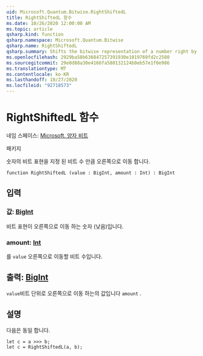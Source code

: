 ```yaml
---
uid: Microsoft.Quantum.Bitwise.RightShiftedL
title: RightShiftedL 함수
ms.date: 10/26/2020 12:00:00 AM
ms.topic: article
qsharp.kind: function
qsharp.namespace: Microsoft.Quantum.Bitwise
qsharp.name: RightShiftedL
qsharp.summary: Shifts the bitwise representation of a number right by a given number of bits.
ms.openlocfilehash: 2929ba58b636847257391930e1019769fd2c2580
ms.sourcegitcommit: 29e0d88a30e4166fa580132124b0eb57e1f0e986
ms.translationtype: MT
ms.contentlocale: ko-KR
ms.lasthandoff: 10/27/2020
ms.locfileid: "92718573"
---
```

# <a name="rightshiftedl-function"></a>RightShiftedL 함수

네임 스페이스: [Microsoft. 양자 비트](xref:Microsoft.Quantum.Bitwise)

패키지 [](https://nuget.org/packages/)


숫자의 비트 표현을 지정 된 비트 수 만큼 오른쪽으로 이동 합니다.

```qsharp
function RightShiftedL (value : BigInt, amount : Int) : BigInt
```


## <a name="input"></a>입력

### <a name="value--bigint"></a>값: [BigInt](xref:microsoft.quantum.lang-ref.bigint)

비트 표현이 오른쪽으로 이동 하는 숫자 (낮음)입니다.


### <a name="amount--int"></a>amount: [Int](xref:microsoft.quantum.lang-ref.int)

를 `value` 오른쪽으로 이동할 비트 수입니다.



## <a name="output--bigint"></a>출력: [BigInt](xref:microsoft.quantum.lang-ref.bigint)

`value`비트 단위로 오른쪽으로 이동 하는의 값입니다 `amount` .

## <a name="remarks"></a>설명

다음은 동일 합니다.

```Q#
let c = a >>> b;
let c = RightShiftedL(a, b);
```
